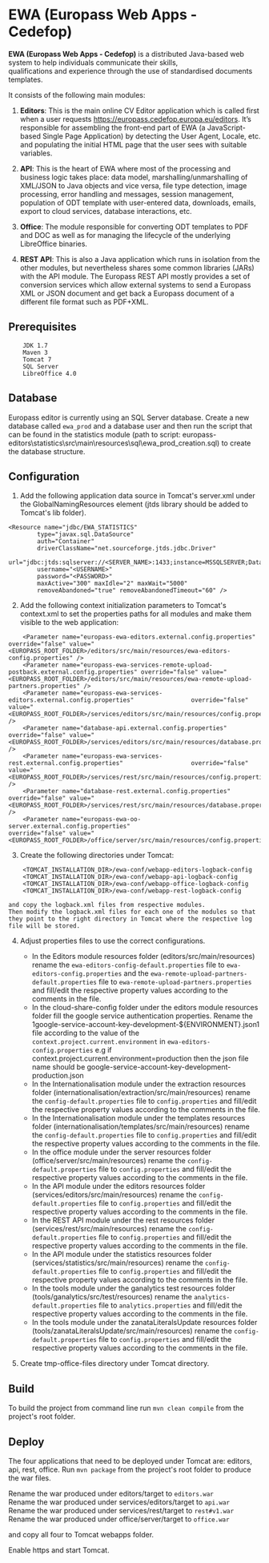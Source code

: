 # EWA (Europass Web Apps - Cedefop)

**EWA (Europass Web Apps - Cedefop)** is a distributed Java-based web system to help individuals communicate their skills,  
qualifications and experience through the use of standardised documents templates. 

It consists of the following main modules:

1. **Editors**: This is the main online CV Editor application which is called first when a user requests
https://europass.cedefop.europa.eu/editors. It’s responsible for assembling the front-end
part of EWA (a JavaScript-based Single Page Application) by detecting the User Agent,
Locale, etc. and populating the initial HTML page that the user sees with suitable variables.

2. **API**: This is the heart of EWA where most of the processing and business logic takes place:
data model, marshalling/unmarshalling of XML/JSON to Java objects and vice versa, file type
detection, image processing, error handling and messages, session management, population
of ODT template with user-entered data, downloads, emails, export to cloud services,
database interactions, etc.

3. **Office**: The module responsible for converting ODT templates to PDF and DOC as well as for
managing the lifecycle of the underlying LibreOffice binaries.

4. **REST API**: This is also a Java application which runs in isolation from the other modules, but nevertheless shares some common
libraries (JARs) with the API module. The Europass REST API mostly provides a set of conversion services which allow external systems 
to send a Europass XML or JSON document and get back a Europass document of a different file format such as PDF+XML.

## Prerequisites
```
    JDK 1.7
    Maven 3
    Tomcat 7
    SQL Server
    LibreOffice 4.0
```
## Database

Europass editor is currently using an SQL Server database.
Create a new database called `ewa_prod` and a database user and then run the script that can be found in the statistics module 
(path to script: europass-editors\statistics\src\main\resources\sql\ewa_prod_creation.sql) to create the database structure.

## Configuration

1. Add the following application data source in Tomcat's server.xml under the GlobalNamingResources element (jtds library should be added to Tomcat's lib folder).
```
<Resource name="jdbc/EWA_STATISTICS"  
        type="javax.sql.DataSource"  
        auth="Container"  
        driverClassName="net.sourceforge.jtds.jdbc.Driver"  
        url="jdbc:jtds:sqlserver://<SERVER_NAME>:1433;instance=MSSQLSERVER;DatabaseName=ewa_prod"  
        username="<USERNAME>"  
        password="<PASSWORD>"  
        maxActive="300" maxIdle="2" maxWait="5000"  
        removeAbandoned="true" removeAbandonedTimeout="60" />  
```
2. Add the following context initialization parameters to Tomcat's context.xml to set the properties paths for all modules and make them visible to the web application:
```
    <Parameter name="europass-ewa-editors.external.config.properties"                         override="false" value="<EUROPASS_ROOT_FOLDER>/editors/src/main/resources/ewa-editors-config.properties" />  
    <Parameter name="europass-ewa-services-remote-upload-postback.external.config.properties" override="false" value="<EUROPASS_ROOT_FOLDER>/editors/src/main/resources/ewa-remote-upload-partners.properties" />  
    <Parameter name="europass-ewa-services-editors.external.config.properties"                override="false" value="<EUROPASS_ROOT_FOLDER>/services/editors/src/main/resources/config.properties" />  
    <Parameter name="database-api.external.config.properties"                                 override="false" value="<EUROPASS_ROOT_FOLDER>/services/editors/src/main/resources/database.properties" />     
    <Parameter name="europass-ewa-services-rest.external.config.properties"                   override="false" value="<EUROPASS_ROOT_FOLDER>/services/rest/src/main/resources/config.properties" />  
    <Parameter name="database-rest.external.config.properties"                                override="false" value="<EUROPASS_ROOT_FOLDER>/services/rest/src/main/resources/database.properties" />     
    <Parameter name="europass-ewa-oo-server.external.config.properties"                       override="false" value="<EUROPASS_ROOT_FOLDER>/office/server/src/main/resources/config.properties"/>  
```
3. Create the following directories under Tomcat:
```
    <TOMCAT_INSTALLATION_DIR>/ewa-conf/webapp-editors-logback-config  
    <TOMCAT_INSTALLATION_DIR>/ewa-conf/webapp-api-logback-config  
    <TOMCAT_INSTALLATION_DIR>/ewa-conf/webapp-office-logback-config  
    <TOMCAT_INSTALLATION_DIR>/ewa-conf/webapp-rest-logback-config  
```
    
	and copy the logback.xml files from respective modules.  
    Then modify the logback.xml files for each one of the modules so that they point to the right directory in Tomcat where the respective log file will be stored.

4. Adjust properties files to use the correct configurations.
   - In the Editors module resources folder (editors/src/main/resources) rename the `ewa-editors-config-default.properties` file to `ewa-editors-config.properties`
     and the `ewa-remote-upload-partners-default.properties` file to `ewa-remote-upload-partners.properties` and fill/edit the respective property values according 
     to the comments in the file.
   - In the cloud-share-config folder under the editors module resources folder fill the google service authentication properties. Rename the 1google-service-account-key-development-${ENVIRONMENT}.json1 file according to the 
     value of the `context.project.current.environment` in `ewa-editors-config.properties` e.g if context.project.current.environment=production then the json file name should be
     google-service-account-key-development-production.json
   - In the Internationalisation module under the extraction resources folder (internationalisation/extraction/src/main/resources) rename the `config-default.properties` file to `config.properties`
     and fill/edit the respective property values according to the comments in the file.
   - In the Internationalisation module under the templates resources folder (internationalisation/templates/src/main/resources) rename the `config-default.properties` file to `config.properties`
     and fill/edit the respective property values according to the comments in the file.
   - In the office module under the server resources folder (office/server/src/main/resources) rename the `config-default.properties` file to `config.properties`
     and fill/edit the respective property values according to the comments in the file.
   - In the API module under the editors resources folder (services/editors/src/main/resources) rename the `config-default.properties` file to `config.properties`
     and fill/edit the respective property values according to the comments in the file.
   - In the REST API module under the rest resources folder (services/rest/src/main/resources) rename the `config-default.properties` file to `config.properties`
     and fill/edit the respective property values according to the comments in the file.
   - In the API module under the statistics resources folder (services/statistics/src/main/resources) rename the `config-default.properties` file to `config.properties`
     and fill/edit the respective property values according to the comments in the file.
   - In the tools module under the ganalytics test resources folder (tools/ganalytics/src/test/resources) rename the `analytics-default.properties` file to `analytics.properties`
     and fill/edit the respective property values according to the comments in the file. 
   - In the tools module under the zanataLiteralsUpdate resources folder (tools/zanataLiteralsUpdate/src/main/resources) rename the `config-default.properties` file to `config.properties`
     and fill/edit the respective property values according to the comments in the file.

5. Create tmp-office-files directory under Tomcat directory.

## Build

To build the project from command line run `mvn clean compile` from the project's root folder.

## Deploy
The four applications that need to be deployed under Tomcat are: editors, api, rest, office.
Run `mvn package` from the project's root folder to produce the war files.

Rename the war produced under editors/target to `editors.war`  
Rename the war produced under services/editors/target to `api.war`  
Rename the war produced under services/rest/target to `rest#v1.war`  
Rename the war produced under office/server/target to `office.war`    

and copy all four to Tomcat webapps folder.

Enable https and start Tomcat.